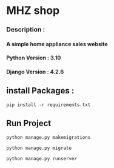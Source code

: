 # MHZ shop


### Description :
#### A simple home appliance sales website

#### Python Version : 3.10

#### Django Version : 4.2.6



## install Packages :
    pip install -r requirements.txt

## Run Project
    python manage.py makemigrations
    
    python manage.py migrate

    python manage.py runserver
